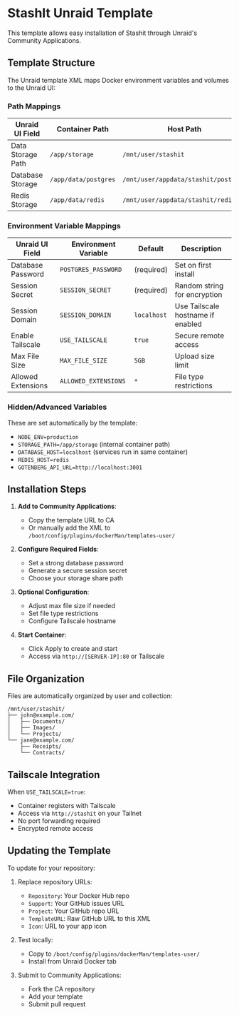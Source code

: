# StashIt Unraid Template

This template allows easy installation of Stashit through Unraid's Community Applications.

## Template Structure

The Unraid template XML maps Docker environment variables and volumes to the Unraid UI:

### Path Mappings

| Unraid UI Field | Container Path | Host Path | Description |
|-----------------|----------------|-----------|-------------|
| Data Storage Path | `/app/storage` | `/mnt/user/stashit` | User files (username/collection/file) |
| Database Storage | `/app/data/postgres` | `/mnt/user/appdata/stashit/postgres` | PostgreSQL data |
| Redis Storage | `/app/data/redis` | `/mnt/user/appdata/stashit/redis` | Redis cache data |

### Environment Variable Mappings

| Unraid UI Field | Environment Variable | Default | Description |
|----------------|---------------------|---------|-------------|
| Database Password | `POSTGRES_PASSWORD` | (required) | Set on first install |
| Session Secret | `SESSION_SECRET` | (required) | Random string for encryption |
| Session Domain | `SESSION_DOMAIN` | `localhost` | Use Tailscale hostname if enabled |
| Enable Tailscale | `USE_TAILSCALE` | `true` | Secure remote access |
| Max File Size | `MAX_FILE_SIZE` | `5GB` | Upload size limit |
| Allowed Extensions | `ALLOWED_EXTENSIONS` | `*` | File type restrictions |

### Hidden/Advanced Variables

These are set automatically by the template:

- `NODE_ENV=production`
- `STORAGE_PATH=/app/storage` (internal container path)
- `DATABASE_HOST=localhost` (services run in same container)
- `REDIS_HOST=redis`
- `GOTENBERG_API_URL=http://localhost:3001`

## Installation Steps

1. **Add to Community Applications**:
   - Copy the template URL to CA
   - Or manually add the XML to `/boot/config/plugins/dockerMan/templates-user/`

2. **Configure Required Fields**:
   - Set a strong database password
   - Generate a secure session secret
   - Choose your storage share path

3. **Optional Configuration**:
   - Adjust max file size if needed
   - Set file type restrictions
   - Configure Tailscale hostname

4. **Start Container**:
   - Click Apply to create and start
   - Access via `http://[SERVER-IP]:80` or Tailscale

## File Organization

Files are automatically organized by user and collection:
```
/mnt/user/stashit/
├── john@example.com/
│   ├── Documents/
│   ├── Images/
│   └── Projects/
└── jane@example.com/
    ├── Receipts/
    └── Contracts/
```

## Tailscale Integration

When `USE_TAILSCALE=true`:
- Container registers with Tailscale
- Access via `http://stashit` on your Tailnet
- No port forwarding required
- Encrypted remote access

## Updating the Template

To update for your repository:

1. Replace repository URLs:
   - `Repository`: Your Docker Hub repo
   - `Support`: Your GitHub issues URL
   - `Project`: Your GitHub repo URL
   - `TemplateURL`: Raw GitHub URL to this XML
   - `Icon`: URL to your app icon

2. Test locally:
   - Copy to `/boot/config/plugins/dockerMan/templates-user/`
   - Install from Unraid Docker tab

3. Submit to Community Applications:
   - Fork the CA repository
   - Add your template
   - Submit pull request